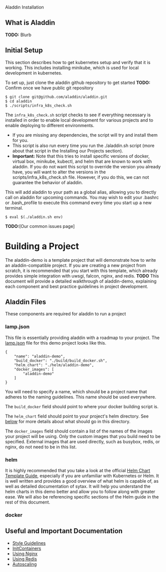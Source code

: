 Aladdin Installation

## What is Aladdin

**TODO:** Blurb

## Initial Setup

This section describes how to get kubernetes setup and verify that it is working. This includes installing minikube, which is used for local development in kubernetes. 

To set up, just clone the aladdin github repository to get started **TODO:** Confirm once we have public git repository

    $ git clone git@github.com/aladdin/aladdin.git
    $ cd aladdin
    $ ./scripts/infra_k8s_check.sh

The `infra_k8s_check.sh` script checks to see if everything necessary is installed in order to enable local development for various projects and to enable deploying to different environments. 
- If you are missing any dependencies, the script will try and install them for you. 
- This script is also run every time you run the ./aladdin.sh script (more about that script in the Installing our Projects section). 
- __Important:__ Note that this tries to install specific versions of docker, virtual box, minikube, kubectl, and helm that are known to work with aladdin. If you do not want this script to override the version you already have, you will want to alter the versions in the scripts/infra_k8s_check.sh file. However, if you do this, we can not guarantee the behavior of aladdin. 

This will add aladdin to your path as a global alias, allowing you to directly call on aladdin for upcoming commands. You may wish to edit your .bashrc or .bash_profile to execute this command every time you start up a new terminal. 

    $ eval $(./aladdin.sh env) 

**TODO:**[Our common issues page]

# Building a Project
The aladdin-demo is a template project that will demonstrate how to write an aladdin-compatible project. If you are creating a new project from scratch, it is recommended that you start with this template, which already provides simple integration with uwsgi, falcon, nginx, and redis. **TODO** This document will provide a detailed walkthrough of aladdin-demo, explaining each component and best practice guidelines in project development.

## Aladdin Files
These components are required for aladdin to run a project
### lamp.json
This file is essentially providing aladdin with a roadmap to your project. The [lamp.json](lamp.json) file for this demo project looks like this.

    {
        "name": "aladdin-demo",
        "build_docker": "./build/build_docker.sh",
        "helm_chart": "./helm/aladdin-demo",
        "docker_images": [
            "aladdin-demo"
        ]
    }
You will need to specify a name, which should be a project name that adheres to the naming guidelines. This name should be used everywhere.

The `build_docker` field should point to where your docker building script is.

The `helm_chart` field should point to your project's helm directory. See [below](#helm) for more details about what should go in this directory.

The `docker_images` field should contain a list of the names of the images your project will be using. Only the custom images that you build need to be specified. External images that are used directly, such as busybox, redis, or nginx, do not need to be in this list.

### helm 
It is highly recommended that you take a look at the official [Helm Chart Template Guide](https://docs.helm.sh/chart_template_guide/#subcharts-and-global-values), especially if you are unfamiliar with Kubernetes or Helm. It is well written and provides a good overview of what helm is capable of, as well as detailed documentation of sytax. It will help you understand the helm charts in this demo better and allow you to follow along with greater ease. We will also be referencing specific sections of the Helm guide in the rest of this document.
### docker

## Useful and Important Documentation
- [Style Guidelines](docs/style_guidelines.md)
- [InitContainers](docs/init_containers.md)
- [Using Nginx](docs/nginx.md)
- [Using Redis](docs/redis.md)
- [Autoscaling](docs/autoscaling.md)
